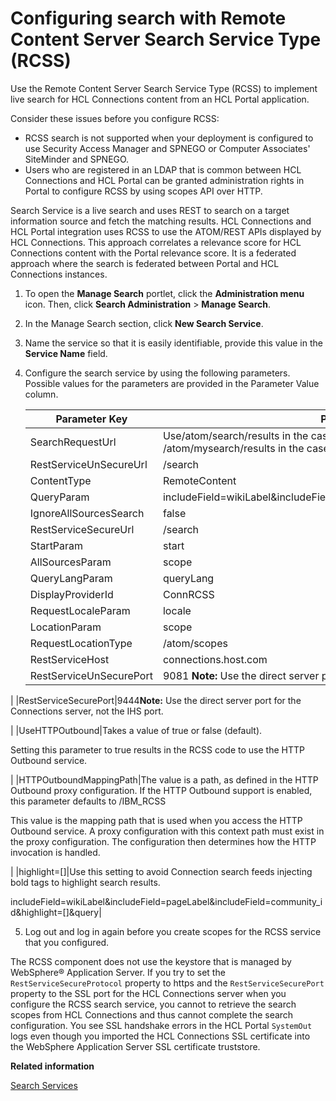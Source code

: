 # Configuring search with Remote Content Server Search Service Type \(RCSS\)

Use the Remote Content Server Search Service Type \(RCSS\) to implement live search for HCL Connections content from an HCL Portal application.

Consider these issues before you configure RCSS:

-   RCSS search is not supported when your deployment is configured to use Security Access Manager and SPNEGO or Computer Associates' SiteMinder and SPNEGO.
-   Users who are registered in an LDAP that is common between HCL Connections and HCL Portal can be granted administration rights in Portal to configure RCSS by using scopes API over HTTP.

Search Service is a live search and uses REST to search on a target information source and fetch the matching results. HCL Connections and HCL Portal integration uses RCSS to use the ATOM/REST APIs displayed by HCL Connections. This approach correlates a relevance score for HCL Connections content with the Portal relevance score. It is a federated approach where the search is federated between Portal and HCL Connections instances.

1.  To open the **Manage Search** portlet, click the **Administration menu** icon. Then, click **Search Administration** \> **Manage Search**.

2.  In the Manage Search section, click **New Search Service**.

3.  Name the service so that it is easily identifiable, provide this value in the **Service Name** field.

4.  Configure the search service by using the following parameters. Possible values for the parameters are provided in the Parameter Value column.

    |Parameter Key|Parameter Value|
    |-------------|---------------|
    |SearchRequestUrl|Use/atom/search/results in the case where only public content is returned. Use /atom/mysearch/results in the case where public and private content is returned.|
    |RestServiceUnSecureUrl|/search|
    |ContentType|RemoteContent|
    |QueryParam|includeField=wikiLabel&includeField=pageLabel&includeField=community\_id&query|
    |IgnoreAllSourcesSearch|false|
    |RestServiceSecureUrl|/search|
    |StartParam|start|
    |AllSourcesParam|scope|
    |QueryLangParam|queryLang|
    |DisplayProviderId|ConnRCSS|
    |RequestLocaleParam|locale|
    |LocationParam|scope|
    |RequestLocationType|/atom/scopes|
    |RestServiceHost|connections.host.com|
    |RestServiceUnSecurePort|9081 **Note:** Use the direct server port for the Connections server, not the IHS port.

|
    |RestServiceSecurePort|9444**Note:** Use the direct server port for the Connections server, not the IHS port.

|
    |UseHTTPOutbound|Takes a value of true or false \(default\).

 Setting this parameter to true results in the RCSS code to use the HTTP Outbound service.

|
    |HTTPOutboundMappingPath|The value is a path, as defined in the HTTP Outbound proxy configuration. If the HTTP Outbound support is enabled, this parameter defaults to /IBM\_RCSS

 This value is the mapping path that is used when you access the HTTP Outbound service. A proxy configuration with this context path must exist in the proxy configuration. The configuration then determines how the HTTP invocation is handled.

|
    |highlight=\[\]|Use this setting to avoid Connection search feeds injecting bold tags to highlight search results.

includeField=wikiLabel&includeField=pageLabel&includeField=community\_id&highlight=\[\]&query|

5.  Log out and log in again before you create scopes for the RCSS service that you configured.


The RCSS component does not use the keystore that is managed by WebSphere® Application Server. If you try to set the `RestServiceSecureProtocol` property to https and the `RestServiceSecurePort` property to the SSL port for the HCL Connections server when you configure the RCSS search service, you cannot to retrieve the search scopes from HCL Connections and thus cannot complete the search configuration. You see SSL handshake errors in the HCL Portal `SystemOut` logs even though you imported the HCL Connections SSL certificate into the WebSphere Application Server SSL certificate truststore.


**Related information**  


[Search Services](../panel_help/srch_srvs.md)

